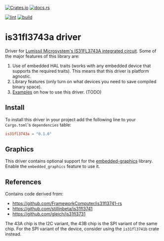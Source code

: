 [![Crates.io](https://img.shields.io/crates/v/is31fl3743a)](https://crates.io/crates/is31fl3743a)
[![docs.rs](https://img.shields.io/docsrs/is31fl3743a)](https://docs.rs/is31fl3743a/latest/is31fl3743a/)

[![lint](https://github.com/FrameworkComputer/is31fl3743a-rs/actions/workflows/lint.yml/badge.svg)](https://github.com/FrameworkComputer/is31fl3743a-rs/actions/workflows/lint.yml)
[![build](https://github.com/FrameworkComputer/is31fl3743a-rs/actions/workflows/build.yml/badge.svg)](https://github.com/FrameworkComputer/is31fl3743a-rs/actions/workflows/build.yml)


# is31fl3743a driver

Driver for [Lumissil Microsystem's IS31FL3743A integrated circuit](https://www.lumissil.com/assets/pdf/core/IS31FL3743A_DS.pdf). Some of the major features of this library are:

1. Use of embedded HAL traits (works with any embedded device that supports the required traits). This means that this driver is platform agnostic.
2. Library features (only turn on what devices you need to save compiled binary space).
3. [Examples](./examples) on how to use this driver. (TODO)

## Install

To install this driver in your project add the following line to your `Cargo.toml`'s `dependencies` table:

```toml
is31fl3743a = "0.1.0"
```

## Graphics

This driver contains optional support for the [embedded-graphics](https://docs.rs/embedded-graphics/latest/embedded_graphics/) library.
Enable the `embedded_graphics` feature to use it.

## References

Contains code derived from:

- https://github.com/FrameworkComputer/is31fl3741-rs
- https://github.com/stillinbeta/is31fl3741
- https://github.com/gleich/is31fl3731

The 43A chip is the I2C variant, the 43B chip is the SPI variant of the same chip.
For the SPI variant of the device, consider using the `is31fl3741b` crate instead.
